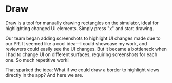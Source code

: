 # Draw

Draw is a tool for manually drawing rectangles on the simulator, ideal for highlighting changed UI elements. Simply press "x" and start drawing.

Our team began adding screenshots to highlight UI changes made due to our PR. It seemed like a cool idea—I could showcase my work, and reviewers could easily see the UI changes. But it became a bottleneck when I had to change UI on different surfaces, requiring screenshots for each one. So much repetitive work!

That sparked the idea: What if we could draw a border to highlight views directly in the app?
And here we are.

